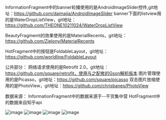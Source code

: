 InformationFragment中的banner轮播使用的是AndroidImageSlider控件,git地址：https://github.com/daimajia/AndroidImageSlider
banner下面的listview用的是WaterDropListView，git地址：https://github.com/THEONE10211024/WaterDropListView

BeautyFragmemt的效果使用的是MaterialRecents，git地址：https://github.com/ZieIony/MaterialRecents

HotFragment中的按钮是FoldableLayout，git地址：https://github.com/worldline/FoldableLayout

公共部分：
  网络请求使用的是Retrofit 2.0，git地址：https://github.com/square/retrofit，使用与之配套的Gson解析版本
  图片管理使用的是Picasso，git地址：https://github.com/square/picasso
  双击图片放缩使用的是PhotoView，git地址：https://github.com/chrisbanes/PhotoView

数据来源：
  InformationFragment中的数据来源于--干货集中营
  HotFragment中的数据来自知乎api

  ![image](https://github.com/liu35fly/InformationClient/blob/master/src1.png)
   ![image](https://github.com/liu35fly/InformationClient/blob/master//src2.png)
    ![image](https://github.com/liu35fly/InformationClient/blob/master//src3.png)
     ![image](https://github.com/liu35fly/InformationClient/blob/master//src4.png)

